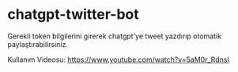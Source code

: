# chatgpt-twitter-bot

Gerekli token bilgilerini girerek chatgpt'ye tweet yazdırıp otomatik paylaştırabilirsiniz.

Kullanım Videosu: https://www.youtube.com/watch?v=5aM0r_RdnsI
